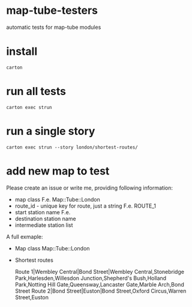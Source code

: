 # map-tube-testers

automatic tests for map-tube modules


# install

    carton

# run all tests

    carton exec strun

# run a single story

    carton exec strun --story london/shortest-routes/


# add new map to test

Please create an issue or write me, providing following information:

* map class
F.e. Map::Tube::London
* route_id - unique key for route, just a string
F.e. ROUTE_1
* start station name
F.e.  
* destination station name
* intermediate station list

A full exmaple:

* Map class 
Map::Tube::London

* Shortest routes

    Route 1|Wembley Central|Bond Street|Wembley Central,Stonebridge Park,Harlesden,Willesdon Junction,Shepherd's    Bush,Holland Park,Notting Hill Gate,Queensway,Lancaster Gate,Marble Arch,Bond Street
    Route 2|Bond Street|Euston|Bond Street,Oxford Circus,Warren Street,Euston





